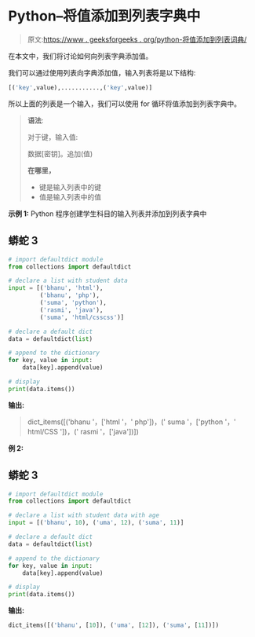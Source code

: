 # Python–将值添加到列表字典中

> 原文:[https://www . geeksforgeeks . org/python-将值添加到列表词典/](https://www.geeksforgeeks.org/python-add-values-to-dictionary-of-list/)

在本文中，我们将讨论如何向列表字典添加值。

我们可以通过使用列表向字典添加值，输入列表将是以下结构:

```py
[('key',value),...........,('key',value)]
```

所以上面的列表是一个输入，我们可以使用 for 循环将值添加到列表字典中。

> **语法**:
> 
> 对于键，输入值:
> 
> 数据[密钥]。追加(值)
> 
> **在哪里，**
> 
> *   键是输入列表中的键
> *   值是输入列表中的值

**示例 1:** Python 程序创建学生科目的输入列表并添加到列表字典中

## 蟒蛇 3

```py
# import defaultdict module
from collections import defaultdict

# declare a list with student data
input = [('bhanu', 'html'),
         ('bhanu', 'php'),
         ('suma', 'python'),
         ('rasmi', 'java'),
         ('suma', 'html/csscss')]

# declare a default dict
data = defaultdict(list)

# append to the dictionary
for key, value in input:
    data[key].append(value)

# display
print(data.items())
```

**输出:**

> dict_items([('bhanu '，['html '，' php'])，(' suma '，['python '，' html/CSS '])，(' rasmi '，['java'])])

**例 2:**

## 蟒蛇 3

```py
# import defaultdict module
from collections import defaultdict

# declare a list with student data with age
input = [('bhanu', 10), ('uma', 12), ('suma', 11)]

# declare a default dict
data = defaultdict(list)

# append to the dictionary
for key, value in input:
    data[key].append(value)

# display
print(data.items())
```

**输出:**

```py
dict_items([('bhanu', [10]), ('uma', [12]), ('suma', [11])])
```